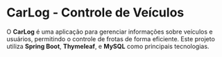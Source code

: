 # CarLog - Controle de Veículos

O **CarLog** é uma aplicação para gerenciar informações sobre veículos e usuários, permitindo o controle de frotas de forma eficiente. Este projeto utiliza **Spring Boot**, **Thymeleaf**, e **MySQL** como principais tecnologias.
